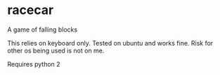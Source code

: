# racecar
A game of falling blocks

This relies on keyboard only.
Tested on ubuntu and works fine.
Risk for other os being used is not on me.

Requires python 2

